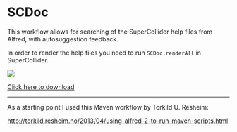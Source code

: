 SCDoc
=====

This workflow allows for searching of the SuperCollider help files from Alfred, with autosuggestion feedback.

In order to render the help files you need to run `SCDoc.renderAll` in SuperCollider.

![](https://raw.github.com/dathinaios/alfred-workflows/master/GitHubResources/scdocs.png)

[Click here to download](SCDoc/SCDoc.alfredworkflow)

-----------------------------------------------------

As a starting point I used this Maven workflow by Torkild U. Resheim:

http://torkild.resheim.no/2013/04/using-alfred-2-to-run-maven-scripts.html

